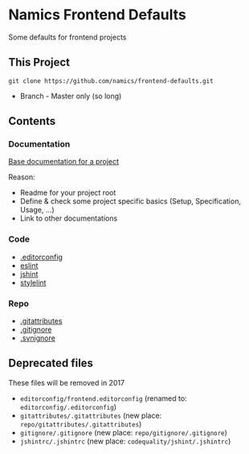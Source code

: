# Namics Frontend Defaults

Some defaults for frontend projects

## This Project

    git clone https://github.com/namics/frontend-defaults.git

* Branch - Master only (so long)

## Contents

### Documentation

[Base documentation for a project](/doc/README.md)

Reason: 

* Readme for your project root
* Define & check some project specific basics (Setup, Specification, Usage, ...)
* Link to other documentations

### Code

* [.editorconfig](editorconfig/)
* [eslint](https://github.com/namics/eslint-config-namics)
* [jshint](codequality/jshint/)
* [stylelint](codequality/stylelint/)

### Repo

* [.gitattributes](repo/gitattributes/)
* [.gitignore](repo/gitignore/)
* [.svnignore](repo/svnignore/)

## Deprecated files

These files will be removed in 2017

* `editorconfig/frontend.editorconfig` (renamed to: `editorconfig/.editorconfig`)
* `gitattributes/.gitattributes` (new place: `repo/gitattributes/.gitattributes`)
* `gitignore/.gitignore` (new place: `repo/gitignore/.gitignore`)
* `jshintrc/.jshintrc` (new place: `codequality/jshint/.jshintrc`)
